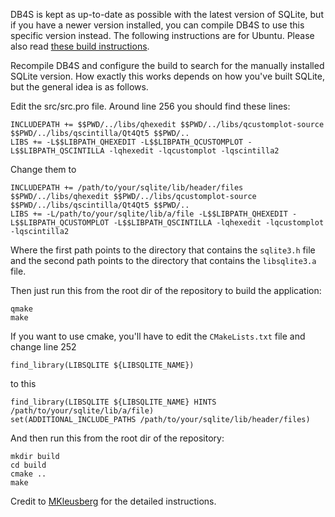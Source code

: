 DB4S is kept as up-to-date as possible with the latest version of SQLite, but if you have a newer version installed, you can compile DB4S to use this specific version instead.
The following instructions are for Ubuntu.  Please also read [these build instructions]( https://github.com/sqlitebrowser/sqlitebrowser/blob/master/BUILDING.md#ubuntu-linux).

Recompile DB4S and configure the build to search for the manually installed SQLite version. How exactly this works depends on how you've built SQLite, but the general idea is as follows.

Edit the src/src.pro file. Around line 256 you should find these lines:

```
INCLUDEPATH += $$PWD/../libs/qhexedit $$PWD/../libs/qcustomplot-source $$PWD/../libs/qscintilla/Qt4Qt5 $$PWD/..
LIBS += -L$$LIBPATH_QHEXEDIT -L$$LIBPATH_QCUSTOMPLOT -L$$LIBPATH_QSCINTILLA -lqhexedit -lqcustomplot -lqscintilla2
```
Change them to
```
INCLUDEPATH += /path/to/your/sqlite/lib/header/files $$PWD/../libs/qhexedit $$PWD/../libs/qcustomplot-source $$PWD/../libs/qscintilla/Qt4Qt5 $$PWD/..
LIBS += -L/path/to/your/sqlite/lib/a/file -L$$LIBPATH_QHEXEDIT -L$$LIBPATH_QCUSTOMPLOT -L$$LIBPATH_QSCINTILLA -lqhexedit -lqcustomplot -lqscintilla2
```
Where the first path points to the directory that contains the ```sqlite3.h``` file and the second path points to the directory that contains the ```libsqlite3.a``` file.

Then just run this from the root dir of the repository to build the application:
```
qmake
make
```

If you want to use cmake, you'll have to edit the ```CMakeLists.txt``` file and change line 252
```
find_library(LIBSQLITE ${LIBSQLITE_NAME})
```
to this
```
find_library(LIBSQLITE ${LIBSQLITE_NAME} HINTS /path/to/your/sqlite/lib/a/file)
set(ADDITIONAL_INCLUDE_PATHS /path/to/your/sqlite/lib/header/files)
```
And then run this from the root dir of the repository:
```
mkdir build
cd build
cmake ..
make
```


Credit to [MKleusberg](https://github.com/MKleusberg) for the detailed instructions.